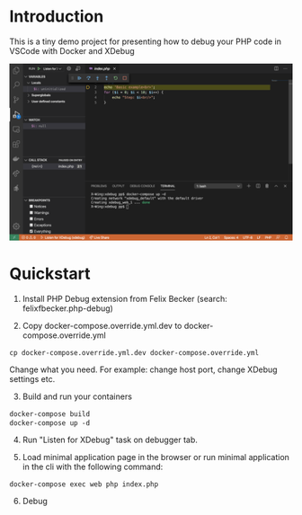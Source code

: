 # Introduction

This is a tiny demo project for presenting how to debug your PHP code in VSCode with Docker and XDebug

![Screenshot: Docker XDebug VSCode example in action](screenshot.png)

# Quickstart

1. Install PHP Debug extension from Felix Becker (search: felixfbecker.php-debug)

2. Copy docker-compose.override.yml.dev to docker-compose.override.yml
```
cp docker-compose.override.yml.dev docker-compose.override.yml
```
Change what you need. For example: change host port, change XDebug settings etc.

3. Build and run your containers
```
docker-compose build
docker-compose up -d
```
4. Run "Listen for XDebug" task on debugger tab.

5. Load minimal application page in the browser or run minimal application in the cli with the following command:
```
docker-compose exec web php index.php
```

6. Debug
